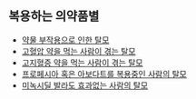 ## 복용하는 의약품별

- [약물 부작용으로 인한 탈모](/m04/m0401/m040106/m04010601)        
- [고혈압 약을 먹는 사람이 겪는 탈모](/m04/m0401/m040106/m04010602)        
- [고지혈증 약을 먹는 사람이 겪는 탈모](/m04/m0401/m040106/m04010603)        
- [프로페시아 혹은 아보다트를 복용중인 사람의 탈모](/m04/m0401/m040106/m04010604)        
- [미녹시딜 발라도 효과없는 사람의 탈모](/m04/m0401/m040106/m04010605)       
<!--stackedit_data:
eyJoaXN0b3J5IjpbLTE2MDY0NDE4MjMsLTEyMDg5NjAwMTQsOT
I0NTk2NDg2LC0xNTQ5MDY1OTk2XX0=
-->